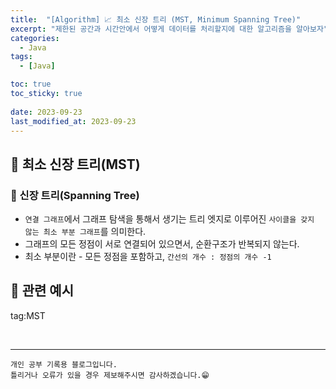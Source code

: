 ```yaml
---
title:  "[Algorithm] 📈 최소 신장 트리 (MST, Minimum Spanning Tree)"
excerpt: "제한된 공간과 시간안에서 어떻게 데이터를 처리할지에 대한 알고리즘을 알아보자"
categories:
  - Java
tags:
  - [Java]

toc: true
toc_sticky: true
 
date: 2023-09-23
last_modified_at: 2023-09-23
---
```


## 📖 최소 신장 트리(MST)

### 🍄 신장 트리(Spanning Tree)  

 - `연결 그래프`에서 그래프 탐색을 통해서 생기는 트리 엣지로 이루어진 `사이클을 갖지 않는 최소 부분 그래프`를 의미한다.
 - 그래프의 모든 정점이 서로 연결되어 있으면서, 순환구조가 반복되지 않는다.
 - 최소 부분이란 - 모든 정점을 포함하고, `간선의 개수 : 정점의 개수 -1`  


## 🔗 관련 예시


tag:MST


<br>


***
    개인 공부 기록용 블로그입니다.
    틀리거나 오류가 있을 경우 제보해주시면 감사하겠습니다.😁